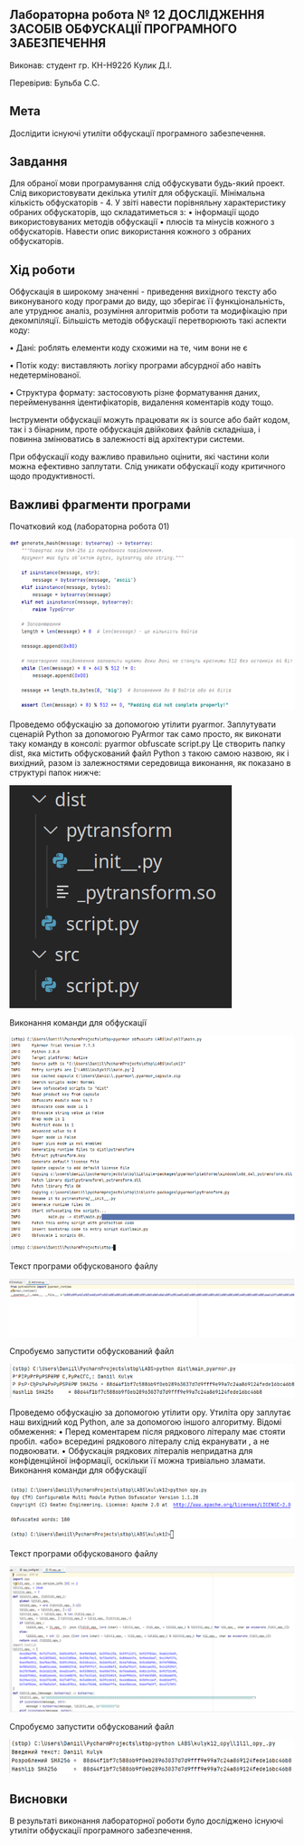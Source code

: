 ## Лабораторна робота № 12 ДОСЛІДЖЕННЯ ЗАСОБІВ ОБФУСКАЦІЇ ПРОГРАМНОГО ЗАБЕЗПЕЧЕННЯ

Виконав:
студент гр. КН-Н922б
Кулик Д.І.

Перевірив:
Бульба С.С.

## Мета
Дослідити існуючі утиліти обфускації програмного забезпечення.

## Завдання
Для обраної мови програмування слід обфускувати будь-який проект.
Слід використовувати декілька утиліт для обфускації. Мінімальна кількість обфускаторів - 4. У звіті навести порівняльну характеристику обраних обфускаторів, що складатиметься з:
•	інформації щодо використовуваних методів обфускації
•	плюсів та мінусів кожного з обфускаторів.
Навести опис використання кожного з обраних обфускаторів.

## Хід роботи
Обфускація в широкому значенні - приведення вихідного тексту або виконуваного коду програми до виду, що зберігає її функціональність, але утруднює аналіз, розуміння алгоритмів роботи та модифікацію при декомпіляції.
Більшість методів обфускації перетворюють такі аспекти коду:

• Дані: роблять елементи коду схожими на те, чим вони не є

• Потік коду: виставляють логіку програми абсурдної або навіть недетермінованої.

• Структура формату: застосовують різне форматування даних, перейменування ідентифікаторів, видалення коментарів коду тощо.

Інструменти обфускації можуть працювати як із source або байт кодом, так і з бінарним, проте обфускація двійкових файлів складніша, і повинна змінюватись в залежності від архітектури системи.

При обфускації коду важливо правильно оцінити, які частини коли можна ефективно заплутати. Слід уникати обфускації коду критичного щодо продуктивності.

## Важливі фрагменти програми

Початковий код (лабораторна робота 01)

![Початковий код](/lab12/doc/main01.png)

Проведемо обфускацію за допомогою утілити pyarmor.
Заплутувати сценарій Python за допомогою PyArmor так само просто, як виконати таку команду в консолі:
pyarmor obfuscate script.py 
Це створить папку dist, яка містить обфускований файл Python з такою самою назвою, як і вихідний, разом із залежностями середовища виконання, як показано в структурі папок нижче:

![Схема pyarmor](/lab12/doc/pyarmor_scheme.png)

Виконання команди для обфускації

![Обфускація pyarmor](/lab12/doc/pyarmor_result.png)

Текст програми обфускованого файлу

![Текст pyarmor](/lab12/doc/pyarmor_text.png)

Спробуємо запустити обфускований файл

![Перевірка pyarmor](/lab12/doc/pyarmor_check.png)

Проведемо обфускацію за допомогою утілити opy.
Утиліта opy заплутає наш вихідний код Python, але за допомогою іншого алгоритму.
Відомі обмеження:
•	Перед коментарем після рядкового літералу має стояти пробіл.
«або» всередині рядкового літералу слід екранувати \, а не подвоювати.
•	Обфускація рядкових літералів непридатна для конфіденційної інформації, оскільки її можна тривіально зламати. 
Виконання команди для обфускації

![Обфускація pyarmor](/lab12/doc/opy_result.png)

Текст програми обфускованого файлу

![Текст pyarmor](/lab12/doc/opy_text.png)

Спробуємо запустити обфускований файл

![Перевірка pyarmor](/lab12/doc/opy_check.png)

## Висновки
В результаті виконання лабораторної роботи було досліджено існуючі утиліти обфускації програмного забезпечення.